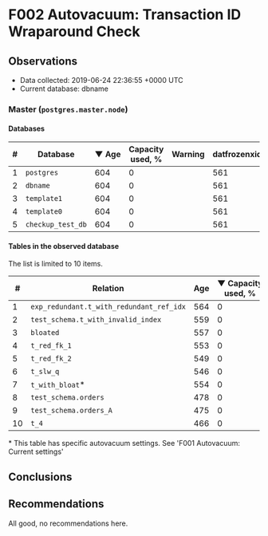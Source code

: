 # F002 Autovacuum: Transaction ID Wraparound Check #

## Observations ##
- Data collected: 2019-06-24 22:36:55 +0000 UTC
- Current database: dbname




### Master (`postgres.master.node`) ###


#### Databases ####


| \# | Database | &#9660;&nbsp;Age | Capacity used, % | Warning | datfrozenxid |
|--|--------|-----|------------------|---------|--------------|
| 1 |`postgres`|604 |0 |  |561 |
| 2 |`dbname`|604 |0 |  |561 |
| 3 |`template1`|604 |0 |  |561 |
| 4 |`template0`|604 |0 |  |561 |
| 5 |`checkup_test_db`|604 |0 |  |561 |


#### Tables in the observed database ####
The list is limited to 10 items.

| \# | Relation | Age | &#9660;&nbsp;Capacity used, % | Warning |rel_relfrozenxid | toast_relfrozenxid |
|---|-------|-----|------------------|---------|-----------------|--------------------|
| 1 |`exp_redundant.t_with_redundant_ref_idx` |564 |0 |  |601 |0 |
| 2 |`test_schema.t_with_invalid_index` |559 |0 |  |606 |0 |
| 3 |`bloated` |557 |0 |  |608 |0 |
| 4 |`t_red_fk_1` |553 |0 |  |612 |0 |
| 5 |`t_red_fk_2` |549 |0 |  |616 |0 |
| 6 |`t_slw_q` |546 |0 |  |619 |0 |
| 7 |`t_with_bloat`\* |554 |0 |  |611 |0 |
| 8 |`test_schema.orders` |478 |0 |  |687 |0 |
| 9 |`test_schema.orders_A` |475 |0 |  |690 |0 |
| 10 |`t_4` |466 |0 |  |699 |0 |


\* This table has specific autovacuum settings. See 'F001 Autovacuum: Current settings'


## Conclusions ##
 


## Recommendations ##
  All good, no recommendations here.
 

